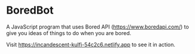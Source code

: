 # BoredBot

A JavaScript program that uses Bored API (https://www.boredapi.com/) to give you ideas of things to do when you are bored.

Visit https://incandescent-kulfi-54c2c6.netlify.app to see it in action.
